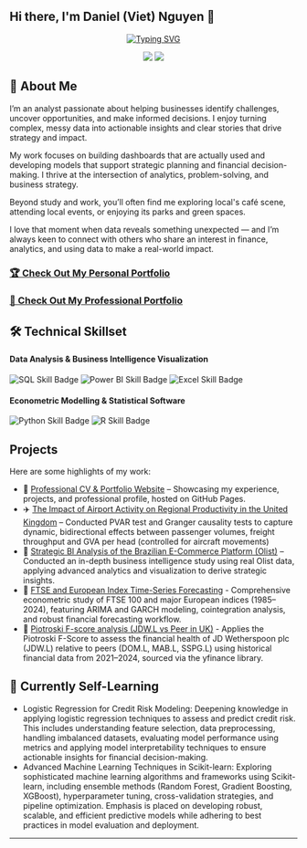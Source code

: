 ## Hi there, I'm Daniel (Viet) Nguyen 👋

<div align="center">
  <!--  You can customize the typing text in the "lines=" section of the URL below -->
  <!--  For an ampersand (&), use &amp; (e.g., Analytics+%26+Optimization) -->
  <a href="https://git.io/typing-svg"><img src="https://readme-typing-svg.herokuapp.com?font=Fira+Code&weight=800&duration=4000&pause=1000&center=true&vCenter=true&width=435&lines=Apsiring+Analyst+%7C+Consultant;Turning+data+into+actionable+insight" alt="Typing SVG" /></a>
</div>

<!-- 🔗 Update these links with your own social media and contact information -->
<p align="center">
  <a href="www.linkedin.com/in/danielviet24"><img src="https://img.shields.io/badge/LinkedIn-Connect-blue?style=for-the-badge&logo=linkedin"></a>
  <a href="mailto:daniel.h.nguyen24@gmail.com"><img src="https://img.shields.io/badge/Email-Contact-green?style=for-the-badge&logo=gmail"></a>
</p>

## 🚀 About Me 
I’m an analyst passionate about helping businesses identify challenges, uncover opportunities, and make informed decisions. I enjoy turning complex, messy data into actionable insights and clear stories that drive strategy and impact.

My work focuses on building dashboards that are actually used and developing models that support strategic planning and financial decision-making. I thrive at the intersection of analytics, problem-solving, and business strategy.

Beyond study and work, you’ll often find me exploring local's café scene, attending local events, or enjoying its parks and green spaces. 

I love that moment when data reveals something unexpected — and I’m always keen to connect with others who share an interest in finance, analytics, and using data to make a real-world impact.

<!-- 🌐 Replace "your-username" with your actual GitHub username -->
### [🏆 Check Out My Personal Portfolio](https://github.com/Danny-NG-9999/Academic-and-Personal-Projects)

### [💼 Check Out My Professional Portfolio](https://github.com/Danny-NG-9999/Professional-Projects)

## 🛠️ Technical Skillset
<!-- This section uses Shields.io badges. You can customize them or create your own!-->
#### Data Analysis & Business Intelligence Visualization
<p>
  <!-- 💡 Go to Shields.io to create your own badges -->
  <img src="https://img.shields.io/badge/SQL-Intermediate-4479A1?style=flat&logo=mysql&logoColor=white" alt="SQL Skill Badge">
  <img src="https://img.shields.io/badge/Power%20BI-Advance-F2C811?style=flat&logo=powerbi&logoColor=white" alt="Power BI Skill Badge">
  <img src="https://img.shields.io/badge/Excel-Advance-217346?style=flat&logo=microsoft-excel&logoColor=white" alt="Excel Skill Badge">
</p>

#### Econometric Modelling & Statistical Software
<p>
  <img src="https://img.shields.io/badge/Python-Intermediate-3776AB?style=flat&logo=python&logoColor=white" alt="Python Skill Badge">
  <img src="https://img.shields.io/badge/R-Intermediate-276DC3?style=flat&logo=r&logoColor=white" alt="R Skill Badge">
</p>


## Projects  
Here are some highlights of my work:  
- 📝 [Professional CV & Portfolio Website](https://danny-ng-9999.github.io//) – Showcasing my experience, projects, and professional profile, hosted on GitHub Pages.
- ✈️ [The Impact of Airport Activity on Regional Productivity in the United Kingdom](https://github.com/Danny-NG-9999/Academic-and-Personal-Projects/tree/main/Dissertation%20Project) – Conducted PVAR test and Granger causality tests to capture dynamic, bidirectional effects between passenger volumes, freight throughput and GVA per head (controlled for aircraft movements)
- 🛒 [ Strategic BI Analysis of the Brazilian E-Commerce Platform (Olist)](https://github.com/Danny-NG-9999/Professional-Projects/tree/main/E-Commerce) – Conducted an in-depth business intelligence study using real Olist data, applying advanced analytics and visualization to derive strategic insights.
- 🧮 [FTSE and European Index Time-Series Forecasting](https://github.com/Danny-NG-9999/Academic-and-Personal-Projects/tree/main/Economic) - Comprehensive econometric study of FTSE 100 and major European indices (1985–2024), featuring ARIMA and GARCH modeling, cointegration analysis, and robust financial forecasting workflow.
- 🧩 [Piotroski F-score analysis (JDW.L vs Peer in UK)](https://github.com/Danny-NG-9999/Academic-and-Personal-Projects/tree/main/Financial%20Analysis) - Applies the Piotroski F-Score to assess the financial health of JD Wetherspoon plc (JDW.L) relative to peers (DOM.L, MAB.L, SSPG.L) using historical financial data from 2021–2024, sourced via the yfinance library.

## 🌱 Currently Self-Learning 
- Logistic Regression for Credit Risk Modeling: Deepening knowledge in applying logistic regression techniques to assess and predict credit risk. This includes understanding feature selection, data preprocessing, handling imbalanced datasets, evaluating model performance using metrics and applying model interpretability techniques to ensure actionable insights for financial decision-making.
- Advanced Machine Learning Techniques in Scikit-learn: Exploring sophisticated machine learning algorithms and frameworks using Scikit-learn, including ensemble methods (Random Forest, Gradient Boosting, XGBoost), hyperparameter tuning, cross-validation strategies, and pipeline optimization. Emphasis is placed on developing robust, scalable, and efficient predictive models while adhering to best practices in model evaluation and deployment.
---

